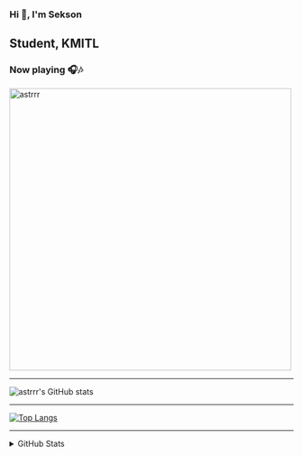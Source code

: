 ### Hi 👋, I'm Sekson  
Student, KMITL
---
### Now playing 🎧🎶

[<img src="https://readme-spotify-status2-astrrr.vercel.app/api/run-spotify-status" alt="astrrr" width="500" />](https://open.spotify.com/user/215k6liyjkpwnbrjjgvest2wq) 

---


 ![astrrr's GitHub stats](https://github-readme-stats.vercel.app/api?username=astrrr&show_icons=true&theme=cobalt)
 

---

 
  [![Top Langs](https://github-readme-stats.vercel.app/api/top-langs/?username=astrrr&layout=compact)](https://github.com/anuraghazra/github-readme-stats)
  

---
<details>
  <summary>GitHub Stats</summary>

  ![astrrr's GitHub stats](https://github-readme-stats.vercel.app/api?username=astrrr&count_private=true&show_icons=true&theme=radical)

</details>
<!--
**astrrr/astrrr** is a ✨ _special_ ✨ repository because its `README.md` (this file) appears on your GitHub profile.

Here are some ideas to get you started:

- 🔭 I’m currently working on ...
- 🌱 I’m currently learning ...
- 👯 I’m looking to collaborate on ...
- 🤔 I’m looking for help with ...
- 💬 Ask me about ...
- 📫 How to reach me: ...
- 😄 Pronouns: ...
- ⚡ Fun fact: ...
-->
